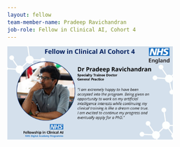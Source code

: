 ```yaml
---
layout: fellow
team-member-name: Pradeep Ravichandran
job-role: Fellow in Clinical AI, Cohort 4
---
```

<img src="/images/fellow/card/pradeep-ravichandran-quote.jpg" alt="Alt text" style="width:75%;">